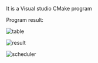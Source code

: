 It is a Visual studio CMake program

Program result:

![table](https://github.com/xuanjiao/scheduler/raw/master/image/table.png)

![result](https://github.com/xuanjiao/scheduler/raw/master/image/result.png)

![scheduler]()



